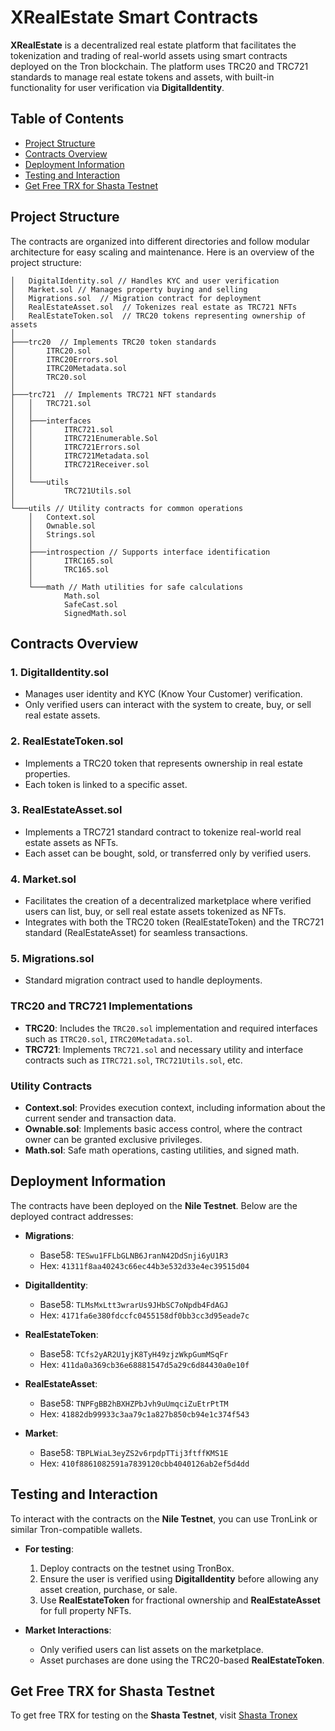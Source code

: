 # XRealEstate Smart Contracts

**XRealEstate** is a decentralized real estate platform that facilitates the tokenization and trading of real-world assets using smart contracts deployed on the Tron blockchain. The platform uses TRC20 and TRC721 standards to manage real estate tokens and assets, with built-in functionality for user verification via **DigitalIdentity**.

## Table of Contents

- [Project Structure](#project-structure)
- [Contracts Overview](#contracts-overview)
- [Deployment Information](#deployment-information)
- [Testing and Interaction](#testing-and-interaction)
- [Get Free TRX for Shasta Testnet](#get-free-trx-for-shasta-testnet)

## Project Structure

The contracts are organized into different directories and follow modular architecture for easy scaling and maintenance. Here is an overview of the 
project structure:
```
│   DigitalIdentity.sol // Handles KYC and user verification
│   Market.sol // Manages property buying and selling
│   Migrations.sol  // Migration contract for deployment
│   RealEstateAsset.sol  // Tokenizes real estate as TRC721 NFTs 
│   RealEstateToken.sol  // TRC20 tokens representing ownership of assets
│   
├───trc20  // Implements TRC20 token standards
│       ITRC20.sol
│       ITRC20Errors.sol
│       ITRC20Metadata.sol
│       TRC20.sol
│       
├───trc721  // Implements TRC721 NFT standards
│   │   TRC721.sol
│   │   
│   ├───interfaces
│   │       ITRC721.sol
│   │       ITRC721Enumerable.Sol
│   │       ITRC721Errors.sol
│   │       ITRC721Metadata.sol
│   │       ITRC721Receiver.sol
│   │       
│   └───utils 
│           TRC721Utils.sol
│
└───utils // Utility contracts for common operations
    │   Context.sol
    │   Ownable.sol
    │   Strings.sol
    │   
    ├───introspection // Supports interface identification
    │       ITRC165.sol
    │       TRC165.sol
    │
    └───math // Math utilities for safe calculations
            Math.sol
            SafeCast.sol
            SignedMath.sol
```
## Contracts Overview

### 1. **DigitalIdentity.sol**
   - Manages user identity and KYC (Know Your Customer) verification.
   - Only verified users can interact with the system to create, buy, or sell real estate assets.

### 2. **RealEstateToken.sol**
   - Implements a TRC20 token that represents ownership in real estate properties.
   - Each token is linked to a specific asset.

### 3. **RealEstateAsset.sol**
   - Implements a TRC721 standard contract to tokenize real-world real estate assets as NFTs.
   - Each asset can be bought, sold, or transferred only by verified users.

### 4. **Market.sol**
   - Facilitates the creation of a decentralized marketplace where verified users can list, buy, or sell real estate assets tokenized as NFTs.
   - Integrates with both the TRC20 token (RealEstateToken) and the TRC721 standard (RealEstateAsset) for seamless transactions.

### 5. **Migrations.sol**
   - Standard migration contract used to handle deployments.

### TRC20 and TRC721 Implementations
- **TRC20**: Includes the `TRC20.sol` implementation and required interfaces such as `ITRC20.sol`, `ITRC20Metadata.sol`.
- **TRC721**: Implements `TRC721.sol` and necessary utility and interface contracts such as `ITRC721.sol`, `TRC721Utils.sol`, etc.

### Utility Contracts
- **Context.sol**: Provides execution context, including information about the current sender and transaction data.
- **Ownable.sol**: Implements basic access control, where the contract owner can be granted exclusive privileges.
- **Math.sol**: Safe math operations, casting utilities, and signed math.

## Deployment Information

The contracts have been deployed on the **Nile Testnet**. Below are the deployed contract addresses:

- **Migrations**:
  - Base58: `TESwu1FFLbGLNB6JranN42DdSnji6yU1R3`
  - Hex: `41311f8aa40243c66ec44b3e532d33e4ec39515d04`

- **DigitalIdentity**:
  - Base58: `TLMsMxLtt3wrarUs9JHbSC7oNpdb4FdAGJ`
  - Hex: `4171fa6e380fdccfc0455158df0bb3cc3d95eade7c`

- **RealEstateToken**:
  - Base58: `TCfs2yAR2U1yjK8TyH49zjzWkpGumMSqFr`
  - Hex: `411da0a369cb36e68881547d5a29c6d84430a0e10f`

- **RealEstateAsset**:
  - Base58: `TNPFgBB2hBXHZPbJvh9uUmqciZuEtrPtTM`
  - Hex: `41882db99933c3aa79c1a827b850cb94e1c374f543`

- **Market**:
  - Base58: `TBPLWiaL3eyZS2v6rpdpTTij3ftffKMS1E`
  - Hex: `410f8861082591a7839120cbb4040126ab2ef5d4dd`

## Testing and Interaction

To interact with the contracts on the **Nile Testnet**, you can use TronLink or similar Tron-compatible wallets. 

- **For testing**:
  1. Deploy contracts on the testnet using TronBox.
  2. Ensure the user is verified using **DigitalIdentity** before allowing any asset creation, purchase, or sale.
  3. Use **RealEstateToken** for fractional ownership and **RealEstateAsset** for full property NFTs.

- **Market Interactions**:
  - Only verified users can list assets on the marketplace.
  - Asset purchases are done using the TRC20-based **RealEstateToken**.

## Get Free TRX for Shasta Testnet

To get free TRX for testing on the **Shasta Testnet**, visit [Shasta Tronex](https://shasta.tronex.io/)
